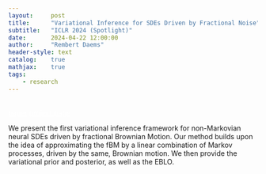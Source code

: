 ```yaml
---
layout:     post
title:      "Variational Inference for SDEs Driven by Fractional Noise"
subtitle:   "ICLR 2024 (Spotlight)"
date:       2024-04-22 12:00:00
author:     "Rembert Daems"
header-style: text
catalog:    true
mathjax:    true
tags:
    - research
---
```


<br/>
<a href="https://openreview.net/forum?id=rtx8B94JMS" class="btn btn-primary" style="color: white" role="button">paper</a>
<a href="https://videoneuralsde.github.io/" class="btn btn-primary" style="color: white" role="button">project page</a>

We present the first variational inference framework for non-Markovian neural SDEs driven by fractional Brownian Motion. Our method builds upon the idea of approximating the fBM by a linear combination of Markov processes, driven by the same, Brownian motion. We then provide the variational prior and posterior, as well as the EBLO.